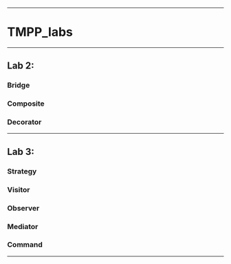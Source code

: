 ---------------------
# TMPP_labs
---------------------
## Lab 2:
### Bridge
### Composite
### Decorator
---------------------
## Lab 3:
### Strategy
### Visitor
### Observer
### Mediator
### Command
---------------------
